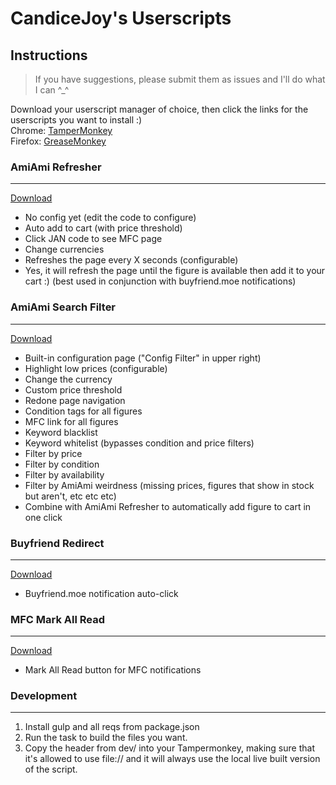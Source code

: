 # CandiceJoy's Userscripts

## Instructions

> If you have suggestions, please submit them as issues and I'll do what I can ^_^

Download your userscript manager of choice, then click the links for the userscripts you want to install :)  
Chrome: [TamperMonkey](https://chrome.google.com/webstore/detail/tampermonkey/dhdgffkkebhmkfjojejmpbldmpobfkfo)  
Firefox: [GreaseMonkey](https://addons.mozilla.org/en-US/firefox/addon/greasemonkey/)

### AmiAmi Refresher

---
[Download](https://cdn.jsdelivr.net/gh/CandiceJoy/CandiceJoy-Userscripts/AmiAmi-Refresher.user.js)

- No config yet (edit the code to configure)
- Auto add to cart (with price threshold)
- Click JAN code to see MFC page
- Change currencies
- Refreshes the page every X seconds (configurable)
- Yes, it will refresh the page until the figure is available then add it to your cart :)  (best used in conjunction
  with buyfriend.moe notifications)

### AmiAmi Search Filter

---  
[Download](https://cdn.jsdelivr.net/gh/CandiceJoy/CandiceJoy-Userscripts/AmiAmi-SearchFilter.user.js)

- Built-in configuration page ("Config Filter" in upper right)
- Highlight low prices (configurable)
- Change the currency
- Custom price threshold
- Redone page navigation
- Condition tags for all figures
- MFC link for all figures
- Keyword blacklist
- Keyword whitelist (bypasses condition and price filters)
- Filter by price
- Filter by condition
- Filter by availability
- Filter by AmiAmi weirdness (missing prices, figures that show in stock but aren't, etc etc etc)
- Combine with AmiAmi Refresher to automatically add figure to cart in one click

### Buyfriend Redirect

---
[Download](https://cdn.jsdelivr.net/gh/CandiceJoy/CandiceJoy-Userscripts/BuyfriendRedirect.user.js)

- Buyfriend.moe notification auto-click

### MFC Mark All Read

----
[Download](https://cdn.jsdelivr.net/gh/CandiceJoy/CandiceJoy-Userscripts/MFC-MarkAllRead.user.js)

- Mark All Read button for MFC notifications

### Development

----

1. Install gulp and all reqs from package.json
2. Run the task to build the files you want.
3. Copy the header from dev/ into your Tampermonkey, making sure that it's allowed to use file:// and it will always use
   the local live built version of the script.